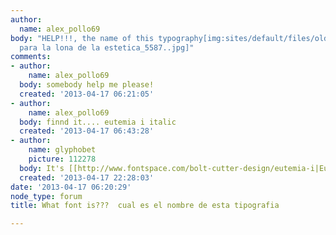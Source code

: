 ```yaml
---
author:
  name: alex_pollo69
body: "HELP!!!, the name of this typography[img:sites/default/files/old-images/dise\xF1o
  para la lona de la estetica_5587..jpg]"
comments:
- author:
    name: alex_pollo69
  body: somebody help me please!
  created: '2013-04-17 06:21:05'
- author:
    name: alex_pollo69
  body: finnd it.... eutemia i italic
  created: '2013-04-17 06:43:28'
- author:
    name: glyphobet
    picture: 112278
  body: It's [[http://www.fontspace.com/bolt-cutter-design/eutemia-i|Eutemia]]
  created: '2013-04-17 22:28:03'
date: '2013-04-17 06:20:29'
node_type: forum
title: What font is???  cual es el nombre de esta tipografia

---
```

